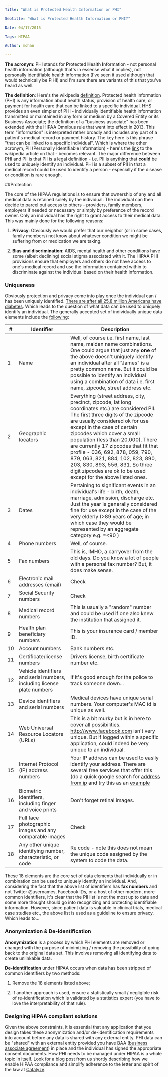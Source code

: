 ```yaml
---
Title: "What is Protected Health Information or PHI"

Seotitle: "What is Protected Health Information or PHI?"

Date: 04/17/2015

Tags: HIPAA

Author: mohan

---
```

**The acronym**: PHI stands for **P**rotected **H**ealth **I**nformation - not personal health information (although that's in essense what it implies), not personally identifiable health information (I've seen it used although that would technically be PIHI) and I'm sure there are variants of this that you've heard as well.


**The definition**: Here's the wikipedia [definition](http://en.wikipedia.org/wiki/Protected_health_information). Protected health information (PHI) is any information about health status, provision of health care, or payment for health care that can be linked to a specific individual. HHS provides an even simpler  of PHI - individually identifiable health information transmitted or maintained in any form or medium by a Covered Entity or its Business Associate; the definition of a "business associate" has been extended with the HIPAA Omnibus rule that went into effect in 2013. This term "information" is interpreted rather broadly and includes any part of a patient's medical record or payment history. The key here is this phrase "that can be linked to a specific individual". Which is where the other acronym, PII (Personally Identifiable Information) - here's the [link](http://en.wikipedia.org/wiki/Personally_identifiable_information) to the wikipedia article on that - becomes relevant. The major difference between PHI and PII is that PII is a legal definition - i.e. PII is anything that **could** be used to uniquely identify an individual. PHI is a subset of PII in that a medical record could be used to identify a person - especially if the disease or condition is rare enough.

##Protection

The core of the HIPAA regulations is to ensure that ownership of any and all medical data is retained solely by the individual. The individual can then decide to parcel out access to others - providers, family members, employers if needed or necessary or simply by preference of the record owner. Only an individual has the right to grant access to their medical data. This was mainly done for the following reasons:

1. **Privacy**: Obviously we would prefer that our neighbor (or in some cases, family members) not know about whatever condition we might be suffering from or medication we are taking.

2. **Bias and discrimination**: AIDS, mental health and other conditions have some (albeit declining) social stigma associated with it. The HIPAA PHI provisions ensure that employers and others do not have access to one's medical record and use the information contained within to discriminate against the individual based on their health information.

### Uniqueness

Obviously protection and privacy come into play once the individual can / has been uniquely identified. [There are after all 25.8 million Americans have diabetes](http://ndep.nih.gov/diabetes-facts/). Which leads to the question of what data can be used to uniquely identify an individual. The generally accepted set of individually unique data elements include the [following](http://www.oshpd.ca.gov/Boards/CPHS/HIPAAIdentifiers.pdf):

|#|Identifier|Description|
|-|----------|-----------|
|1|Name|Well, of course i.e. first name, last name, maiden name combinations. One could argue that just any **one** of the above doesn't uniquely identify an individual after all "James" is a pretty common name. But it could be possible to identify an individual using a combination of data i.e. first name, zipcode, street address etc.|
|2|Geographic locators|Everything (street address, city, precinct, zipcode, lat long coordinates etc.) are considered PII. The first three digits of the zipcode are usually considered ok for use except in the case of certain zipcodes which cover a small population (less than 20,000). There are currently 17 zipcodes that fit that profile - 036, 692, 878, 059, 790, 879, 063, 821, 884, 102, 823, 890, 203, 830, 893, 556, 831. So three digit zipcodes are ok to be used except for the above listed ones.|
|3|Dates|Pertaining to significant events in an individual's life - birth, death, marriage, admission, discharge etc. Just the year is generally considered fine for use except in the case of the very elderly (>89 years of age; in which case they would be represented by an aggregate category e.g. =<90 )|
|4|Phone numbers|Well, of course.|
|5|Fax numbers|This is, IMHO, a carryover from the old days. Do you know a lot of people with a personal fax number? But, it does make sense.|
|6|Electronic mail addresses (email)|Check|
|7|Social Security numbers|Check|
|8|Medical record numbers|This is usually a "random" number and could be used if one also knew the institution that assigned it.|
|9|Health plan beneficiary numbers|This is your insurance card / member ID.|
|10|Account numbers|Bank numbers etc.|
|11|Certificate/license numbers|Drivers license, birth certificate number etc.|
|12|Vehicle identifiers and serial numbers, including license plate numbers|If it's good enough for the police to track someone down...|
|13|Device identifiers and serial numbers|Medical devices have unique serial numbers. Your computer's MAC id is unique as well.|
|14|Web Universal Resource Locators (URLs)|This is a bit murky but is in here to cover all possibilities. http://www.facebook.com isn't very unique. But if logged within a specific application, could indeed be very unique to an individual.|
|15|Internet Protocol (IP) address numbers|Your IP address can be used to easily identify your address. There are several free services that offer this (do a quick google search for [address from ip](https://www.google.com/search?q=address+from+ip&oq=address_) and try this as an [example](http://www.geobytes.com/IpLocator.htm)|
|16|Biometric identifiers, including finger and voice prints|Don't forget retinal images.|
|17|Full face photographic images and any comparable images|Check|
|18|Any other unique identifying number, characteristic, or code|Re code - note this does not mean the unique code assigned by the system to code the data.|

These 18 elements are the core set of data elements that individually or in combination can be used to uniquely identify an individual. And, considering the fact that the above list of identifiers has **fax numbers** and not Twitter @usernames, Facebook IDs, or a host of other modern, more common identifiers, it's clear that the PII list is not the most up to date and some more thought should go into recognizing and protecting identifiable information. However, since patient data is valuable in clinical trials, medical case studies etc., the above list is used as a guideline to ensure privacy. Which leads to...

### Anonymization & De-identification

**Anonymization** is a process by which PHI elements are removed or changed with the purpose of minimizing / removing the possibility of going back to the original data set. This involves removing all identifying data to create unlinkable data.

**De-identification** under HIPAA occurs when data has been stripped of common identifiers by two methods:

1. Remove the 18 elements listed above;

2. If another approach is used, ensure a statistically small / negligible risk of re-identification which is validated by a statistics expert (you have to love the interpretability of that rule).

### Designing HIPAA compliant solutions

Given the above constraints, it is essential that any application that you design takes these anonymization and/or de-identification requirements into account before any data is shared with any external entity. PHI data can be "shared" with an external entity provided you have BAA ([business associate agreement](http://healthcare.partners.org/phsirb/hipaaglos.htm#g7)) in place and the individual has signed the appropriate consent documents. How PHI needs to be managed under HIPAA is a whole topic in itself. Look for a blog post from us shortly describing how we enable HIPAA compliance and simplify adherence to the letter and spirit of the law at [Catalyze](https://catalyze.io/).